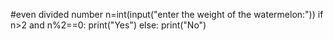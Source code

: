  #even divided number
 n=int(input("enter the weight of the watermelon:"))
 if n>2 and n%2==0:
  print("Yes")
 else:
  print("No")
